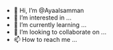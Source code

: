 - 👋 Hi, I’m @Ayaalsamman
- 👀 I’m interested in ...
- 🌱 I’m currently learning ...
- 💞️ I’m looking to collaborate on ...
- 📫 How to reach me ...

<!---
Ayaalsamman/Ayaalsamman is a ✨ special ✨ repository because its `README.md` (this file) appears on your GitHub profile.
You can click the Preview link to take a look at your changes.
--->
